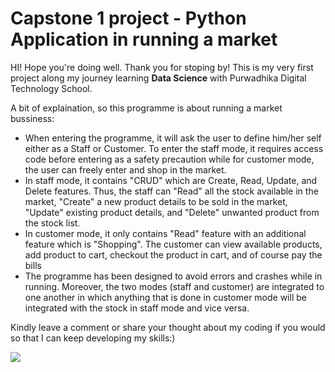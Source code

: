 # Capstone 1 project - Python Application in running a market

HI! Hope you're doing well. Thank you for stoping by! This is my very first project along my journey learning **Data Science** with Purwadhika Digital Technology School. 

A bit of explaination, so this programme is about running a market bussiness:
  - When entering the programme, it will ask the user to define him/her self either as a Staff or Customer. To enter the staff mode, it requires access code before entering as a safety precaution while for customer mode, the user can freely enter and shop in the market.
  - In staff mode, it contains "CRUD" which are Create, Read, Update, and Delete features. Thus, the staff can "Read" all the stock available in the market, "Create" a new product details to be sold in the market, "Update" existing product details, and "Delete" unwanted product from the stock list.
  - In customer mode, it only contains "Read" feature with an additional feature which is "Shopping". The customer can view available products, add product to cart, checkout the product in cart, and of course pay the bills
  - The programme has been designed to avoid errors and crashes while in running. Moreover, the two modes (staff and customer) are integrated to one another in which anything that is done in customer mode will be integrated with the stock in staff mode and vice versa.


Kindly leave a comment or share your thought about my coding if you would so that I can keep developing my skills:)

<img src = 'https://stemettes.org/zine/wp-content/uploads/sites/3/2021/12/ai-gif.gif'>
